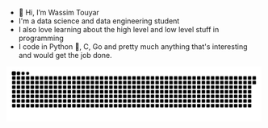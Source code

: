 - 👋 Hi, I’m Wassim Touyar
- I'm a data science and data engineering student
- I also love learning about the high level and low level stuff in programming
- I code in Python 🐍, C, Go and pretty much anything that's interesting and would get the job done.
<!---
Kiretori/Kiretori is a ✨ special ✨ repository because its `README.md` (this file) appears on your GitHub profile.
You can click the Preview link to take a look at your changes.
--->

![snake gif](https://github.com/Kiretori/Kiretori/blob/output/github-snake-dark.svg)


